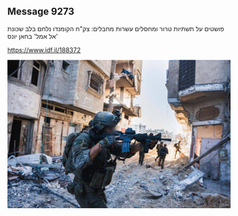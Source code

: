 ## Message 9273

פושטים על תשתיות טרור ומחסלים עשרות מחבלים:
צק"ח הקומנדו נלחם בלב שכונת 'אל אמל' בחאן יונס

https://www.idf.il/188372

![Photo](9273/9273_photo.jpg)
